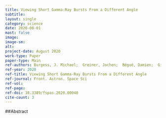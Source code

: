 ```yaml
---
title: Viewing Short Gamma-Ray Bursts From a Different Angle
subtitle: 
layout: single
category: science
date: 2020-08-01
mast: false
image: 
image-sm: 
alt: 
project-date: August 2020
work-type: Paper
paper-type: Main
ref-authors: Burgess, J. Michael;  Greiner, Jochen;  Bégué, Damien;  Giannios, Dimitrios;  Berlato, Francesco; Lipunov, Vladimir M.
ref-year: 2020
ref-title: Viewing Short Gamma-Ray Bursts From a Different Angle
ref-journal: Front. Astron. Space Sci
ref-vol: 
ref-page: 
ref-doi: 10.3389/fspas.2020.00040
cite-count: 3
---
```



##Abstract
